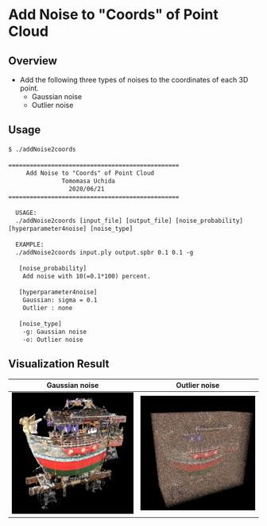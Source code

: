 # Add Noise to "Coords" of Point Cloud
## Overview
- Add the following three types of noises to the coordinates of each 3D point.
   - Gaussian noise
   - Outlier noise

## Usage
```
$ ./addNoise2coords 

================================================
     Add Noise to "Coords" of Point Cloud
               Tomomasa Uchida
                 2020/06/21
================================================

  USAGE:
  ./addNoise2coords [input_file] [output_file] [noise_probability] [hyperparameter4noise] [noise_type]

  EXAMPLE:
  ./addNoise2coords input.ply output.spbr 0.1 0.1 -g

   [noise_probability]
    Add noise with 10(=0.1*100) percent.

   [hyperparameter4noise]
    Gaussian: sigma = 0.1
    Outlier : none

   [noise_type]
    -g: Gaussian noise
    -o: Outlier noise
```

## Visualization Result

|Gaussian noise|Outlier noise|
|:-:|:-:|
|![gaussian](figures/gaussian_10per_1e-2.bmp)|![outlier](figures/outlier_10per_1e-2.bmp)|